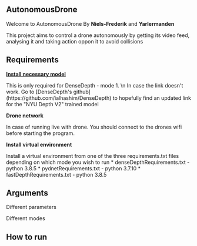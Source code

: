 ## AutonomousDrone
Welcome to AutonomousDrone
By **Niels-Frederik** and **Yarlermanden**

This project aims to control a drone autonomously by getting its video feed, analysing it and taking action oppon it to avoid collisions

## Requirements
**[Install necessary model](https://s3-eu-west-1.amazonaws.com/densedepth/nyu.h5)**
<p>
This is only required for DenseDepth - mode 1. \n
In case the link doesn't work. Go to [DenseDepth's github](https://github.com/ialhashim/DenseDepth) to hopefully find an updated link for the  "NYU Depth V2" trained model
</p>

**Drone network**
<p>
In case of running live with drone. You should connect to the drones wifi before starting the program.
</p>

**Install virtual environment**
<p>
Install a virtual environment from one of the three requirements.txt files depending on which mode you wish to run
* denseDepthRequirements.txt - python 3.8.5
* pydnetRequirements.txt - python 3.7.10
* fastDepthRequirements.txt - python 3.8.5
</p>

## Arguments
Different parameters

Different modes

## How to run

